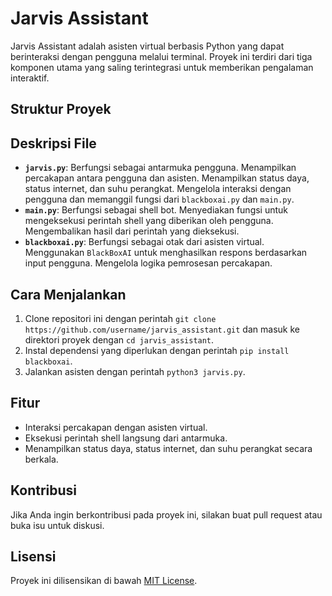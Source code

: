 # Jarvis Assistant

Jarvis Assistant adalah asisten virtual berbasis Python yang dapat berinteraksi dengan pengguna melalui terminal. Proyek ini terdiri dari tiga komponen utama yang saling terintegrasi untuk memberikan pengalaman interaktif.

## Struktur Proyek

## Deskripsi File
- **`jarvis.py`**: Berfungsi sebagai antarmuka pengguna. Menampilkan percakapan antara pengguna dan asisten. Menampilkan status daya, status internet, dan suhu perangkat. Mengelola interaksi dengan pengguna dan memanggil fungsi dari `blackboxai.py` dan `main.py`.
- **`main.py`**: Berfungsi sebagai shell bot. Menyediakan fungsi untuk mengeksekusi perintah shell yang diberikan oleh pengguna. Mengembalikan hasil dari perintah yang dieksekusi.
- **`blackboxai.py`**: Berfungsi sebagai otak dari asisten virtual. Menggunakan `BlackBoxAI` untuk menghasilkan respons berdasarkan input pengguna. Mengelola logika pemrosesan percakapan.

## Cara Menjalankan
1. Clone repositori ini dengan perintah `git clone https://github.com/username/jarvis_assistant.git` dan masuk ke direktori proyek dengan `cd jarvis_assistant`.
2. Instal dependensi yang diperlukan dengan perintah `pip install blackboxai`.
3. Jalankan asisten dengan perintah `python3 jarvis.py`.

## Fitur
- Interaksi percakapan dengan asisten virtual.
- Eksekusi perintah shell langsung dari antarmuka.
- Menampilkan status daya, status internet, dan suhu perangkat secara berkala.

## Kontribusi
Jika Anda ingin berkontribusi pada proyek ini, silakan buat pull request atau buka isu untuk diskusi.

## Lisensi
Proyek ini dilisensikan di bawah [MIT License](LICENSE).
